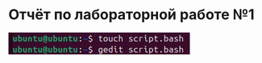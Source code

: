 # Отчёт по лабораторной работе №1
![image](https://github.com/hamster1812/Informatic-Lab-0/blob/main/images/1.png)

